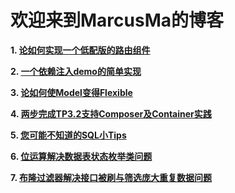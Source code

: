 ﻿# 欢迎来到MarcusMa的博客
 
**1. [论如何实现一个低配版的路由组件](https://github.com/marcus-ma/myBlog/issues/1)**

**2. [一个依赖注入demo的简单实现](https://github.com/marcus-ma/myBlog/issues/2)**

**3. [论如何使Model变得Flexible](https://github.com/marcus-ma/myBlog/issues/3)**

**4. [两步完成TP3.2支持Composer及Container实践](https://github.com/marcus-ma/myBlog/issues/4)**

**5. [您可能不知道的SQL小Tips](https://github.com/marcus-ma/myBlog/issues/5)**

**6. [位运算解决数据表状态枚举类问题](https://github.com/marcus-ma/myBlog/issues/6)**

**7. [布隆过滤器解决接口被刷与筛选庞大重复数据问题](https://github.com/marcus-ma/myBlog/issues/7)**
